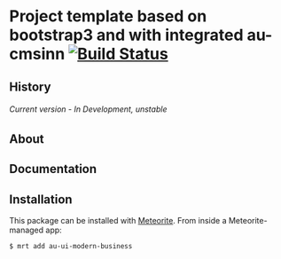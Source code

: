 # Project template based on bootstrap3 and with integrated au-cmsinn [![Build Status](https://travis-ci.org/SteelzZ/au-ui-modern-business.svg?branch=master)](https://travis-ci.org/SteelzZ/au-ui-modern-business)

## History

###### Current version - In Development, unstable

## About

## Documentation

## Installation

This package can be installed with [Meteorite](https://github.com/oortcloud/meteorite/). From inside a Meteorite-managed app:

``` sh
$ mrt add au-ui-modern-business
```